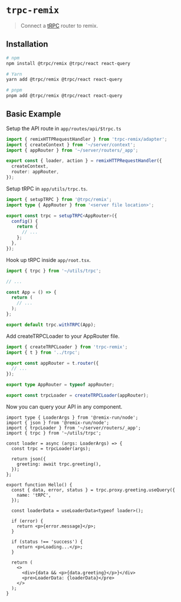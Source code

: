 # `trpc-remix`

> Connect a [tRPC](https://trpc.io) router to remix.

## Installation

```bash
# npm
npm install @trpc/remix @trpc/react react-query

# Yarn
yarn add @trpc/remix @trpc/react react-query

# pnpm
pnpm add @trpc/remix @trpc/react react-query
```

## Basic Example

Setup the API route in `app/routes/api/$trpc.ts`

```ts
import { remixHTTPRequestHandler } from 'trpc-remix/adapter';
import { createContext } from '~/server/context';
import { appRouter } from '~/server/routers/_app';

export const { loader, action } = remixHTTPRequestHandler({
  createContext,
  router: appRouter,
});
```

Setup tRPC in `app/utils/trpc.ts`.

```ts
import { setupTRPC } from '@trpc/remix';
import type { AppRouter } from '<server file location>';

export const trpc = setupTRPC<AppRouter>({
  config() {
    return {
      // ...
    };
  },
});
```

Hook up tRPC inside `app/root.tsx`.

```ts
import { trpc } from '~/utils/trpc';

// ...

const App = () => {
  return (
    // ...
  );
};

export default trpc.withTRPC(App);
```

Add createTRPCLoader to your AppRouter file.

```ts
import { createTRPCLoader } from 'trpc-remix';
import { t } from '../trpc';

export const appRouter = t.router({
  // ...
});

export type AppRouter = typeof appRouter;

export const trpcLoader = createTRPCLoader(appRouter);
```

Now you can query your API in any component.

```tsx
import type { LoaderArgs } from '@remix-run/node';
import { json } from '@remix-run/node';
import { trpcLoader } from '~/server/routers/_app';
import { trpc } from '~/utils/trpc';

const loader = async (args: LoaderArgs) => {
  const trpc = trpcLoader(args);

  return json({
    greeting: await trpc.greeting(),
  });
};

export function Hello() {
  const { data, error, status } = trpc.proxy.greeting.useQuery({
    name: 'tRPC',
  });

  const loaderData = useLoaderData<typeof loader>();

  if (error) {
    return <p>{error.message}</p>;
  }

  if (status !== 'success') {
    return <p>Loading...</p>;
  }

  return (
    <>
      <div>{data && <p>{data.greeting}</p>}</div>
      <pre>LoaderData: {loaderData}</pre>
    </>
  );
}
```
